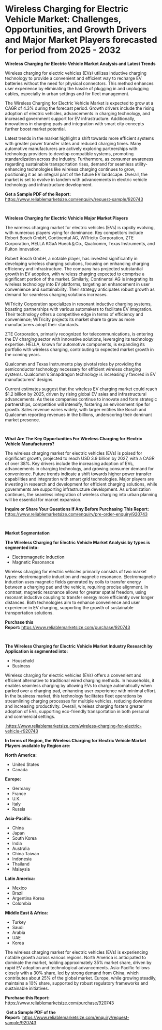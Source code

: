 <p><h1>Wireless Charging for Electric Vehicle Market: Challenges, Opportunities, and Growth Drivers and Major Market Players forecasted for period from 2025 - 2032</h1></p><p><strong>Wireless Charging for Electric Vehicle Market Analysis and Latest Trends</strong></p>
<p><p>Wireless charging for electric vehicles (EVs) utilizes inductive charging technology to provide a convenient and efficient way to recharge EV batteries without the need for physical connectors. This method enhances user experience by eliminating the hassle of plugging in and unplugging cables, especially in urban settings and for fleet management.</p><p>The Wireless Charging for Electric Vehicle Market is expected to grow at a CAGR of 4.3% during the forecast period. Growth drivers include the rising adoption of electric vehicles, advancements in charging technology, and increased government support for EV infrastructure. Additionally, innovations in charging pads and integration with smart city concepts further boost market potential.</p><p>Latest trends in the market highlight a shift towards more efficient systems with greater power transfer rates and reduced charging times. Many automotive manufacturers are actively exploring partnerships with technology providers to develop compatible systems, promoting standardization across the industry. Furthermore, as consumer awareness regarding sustainable transportation rises, demand for seamless utility-enhancing technologies like wireless charging continues to grow, positioning it as an integral part of the future EV landscape. Overall, the market is set to evolve in tandem with advancements in electric vehicle technology and infrastructure development.</p></p>
<p><strong>Get a Sample PDF of the Report:&nbsp;</strong> <a href="https://www.reliablemarketsize.com/enquiry/request-sample/920743?utm_campaign=2930&utm_medium=2&utm_source=Github&utm_content=ia&utm_term=18042025&utm_id=wireless-charging-for-electric-vehicle">https://www.reliablemarketsize.com/enquiry/request-sample/920743</a></p>
<p>&nbsp;</p>
<p><strong>Wireless Charging for Electric Vehicle Major Market Players</strong></p>
<p><p>The wireless charging market for electric vehicles (EVs) is rapidly evolving, with numerous players vying for dominance. Key competitors include Robert Bosch GmbH, Continental AG, WiTricity Corporation, ZTE Corporation, HELLA KGaA Hueck＆Co., Qualcomm, Texas Instruments, and Fulton Innovation. </p><p>Robert Bosch GmbH, a notable player, has invested significantly in developing wireless charging solutions, focusing on enhancing charging efficiency and infrastructure. The company has projected substantial growth in EV adoption, with wireless charging expected to comprise a significant portion of the market. Similarly, Continental AG is integrating its wireless technology into EV platforms, targeting an enhancement in user convenience and sustainability. Their strategy anticipates robust growth as demand for seamless charging solutions increases.</p><p>WiTricity Corporation specializes in resonant inductive charging systems, boasting partnerships with various automakers to facilitate EV integration. Their technology offers a competitive edge in terms of efficiency and convenience; WiTricity projects its market share to grow as more manufacturers adopt their standards.</p><p>ZTE Corporation, primarily recognized for telecommunications, is entering the EV charging sector with innovative solutions, leveraging its technology expertise. HELLA, known for automotive components, is expanding its portfolio with wireless charging, contributing to expected market growth in the coming years.</p><p>Qualcomm and Texas Instruments play pivotal roles by providing the semiconductor technology necessary for efficient wireless charging systems. Qualcomm's Snapdragon technology is increasingly favored in EV manufacturers' designs.</p><p>Current estimates suggest that the wireless EV charging market could reach $1.2 billion by 2025, driven by rising global EV sales and infrastructural advancements. As these companies continue to innovate and form strategic partnerships, competition will intensify, fostering an environment ripe for growth. Sales revenue varies widely, with larger entities like Bosch and Qualcomm reporting revenues in the billions, underscoring their dominant market presence.</p></p>
<p>&nbsp;</p>
<p><strong>What Are The Key Opportunities For Wireless Charging for Electric Vehicle Manufacturers?</strong></p>
<p><p>The wireless charging market for electric vehicles (EVs) is poised for significant growth, projected to reach USD 3.9 billion by 2027, with a CAGR of over 38%. Key drivers include the increasing adoption of EVs, advancements in charging technology, and growing consumer demand for convenience. Future trends indicate a shift towards higher power transfer capabilities and integration with smart grid technologies. Major players are investing in research and development for efficient charging solutions, while governments are supporting infrastructure development. As urbanization continues, the seamless integration of wireless charging into urban planning will be essential for market expansion.</p></p>
<p><strong>Inquire or Share Your Questions If Any Before Purchasing This Report:</strong> <a href="https://www.reliablemarketsize.com/enquiry/pre-order-enquiry/920743?utm_campaign=2930&utm_medium=2&utm_source=Github&utm_content=ia&utm_term=18042025&utm_id=wireless-charging-for-electric-vehicle">https://www.reliablemarketsize.com/enquiry/pre-order-enquiry/920743</a></p>
<p>&nbsp;</p>
<p><strong>Market Segmentation</strong></p>
<p><strong>The Wireless Charging for Electric Vehicle Market Analysis by types is segmented into:</strong></p>
<p><ul><li>Electromagnetic Induction</li><li>Magnetic Resonance</li></ul></p>
<p><p>Wireless charging for electric vehicles primarily consists of two market types: electromagnetic induction and magnetic resonance. Electromagnetic induction uses magnetic fields generated by coils to transfer energy between a charging pad and the vehicle, requiring precise alignment. In contrast, magnetic resonance allows for greater spatial freedom, using resonant inductive coupling to transfer energy more efficiently over longer distances. Both technologies aim to enhance convenience and user experience in EV charging, supporting the growth of sustainable transportation solutions.</p></p>
<p><strong>Purchase this Report:&nbsp;</strong><a href="https://www.reliablemarketsize.com/purchase/920743?utm_campaign=2930&utm_medium=2&utm_source=Github&utm_content=ia&utm_term=18042025&utm_id=wireless-charging-for-electric-vehicle">https://www.reliablemarketsize.com/purchase/920743</a></p>
<p>&nbsp;</p>
<p><strong>The Wireless Charging for Electric Vehicle Market Industry Research by Application is segmented into:</strong></p>
<p><ul><li>Household</li><li>Business</li></ul></p>
<p><p>Wireless charging for electric vehicles (EVs) offers a convenient and efficient alternative to traditional wired charging methods. In households, it enables seamless charging by allowing EVs to charge automatically when parked over a charging pad, enhancing user experience with minimal effort. In the business market, this technology facilitates fleet operations by streamlining charging processes for multiple vehicles, reducing downtime and increasing productivity. Overall, wireless charging fosters greater adoption of EVs, supporting eco-friendly transportation in both personal and commercial settings.</p></p>
<p><a href="https://www.reliablemarketsize.com/wireless-charging-for-electric-vehicle-r920743?utm_campaign=2930&utm_medium=2&utm_source=Github&utm_content=ia&utm_term=18042025&utm_id=wireless-charging-for-electric-vehicle">&nbsp;https://www.reliablemarketsize.com/wireless-charging-for-electric-vehicle-r920743</a></p>
<p><strong>In terms of Region, the Wireless Charging for Electric Vehicle Market Players available by Region are:</strong></p>
<p>
    <p> <strong> North America: </strong>
        <ul>
            <li>United States</li>
            <li>Canada</li>
        </ul>
        </p> 
    <p> <strong> Europe: </strong>
        <ul>
            <li>Germany</li>
            <li>France</li>
            <li>U.K.</li>
            <li>Italy</li>
            <li>Russia</li>
        </ul>
        </p> 
    <p> <strong> Asia-Pacific: </strong>
        <ul>
            <li>China</li>
            <li>Japan</li>
            <li>South Korea</li>
            <li>India</li>
            <li>Australia</li>
            <li>China Taiwan</li>
            <li>Indonesia</li>
            <li>Thailand</li>
            <li>Malaysia</li>
        </ul>
        </p> 
    <p> <strong> Latin America: </strong>
        <ul>
            <li>Mexico</li>
            <li>Brazil</li>
            <li>Argentina Korea</li>
            <li>Colombia</li>
        </ul>
        </p> 
    <p> <strong> Middle East & Africa: </strong>
        <ul>
            <li>Turkey</li>
            <li>Saudi</li>
            <li>Arabia</li>
            <li>UAE</li>
            <li>Korea</li>
        </ul>
    </p>
    </p>
<p><p>The wireless charging market for electric vehicles (EVs) is experiencing notable growth across various regions. North America is anticipated to dominate the market, holding approximately 35% market share, driven by rapid EV adoption and technological advancements. Asia-Pacific follows closely with a 30% share, led by strong demand from China, which contributes about 25% of the global market. Europe, while growing steadily, maintains a 10% share, supported by robust regulatory frameworks and sustainable initiatives.</p></p>
<p><strong>Purchase this Report: </strong><a href="https://www.reliablemarketsize.com/purchase/920743?utm_campaign=2930&utm_medium=2&utm_source=Github&utm_content=ia&utm_term=18042025&utm_id=wireless-charging-for-electric-vehicle">https://www.reliablemarketsize.com/purchase/920743</a></p>
<p>&nbsp;<strong>Get a Sample PDF of the Report:&nbsp;&nbsp;</strong><a href="https://www.reliablemarketsize.com/enquiry/request-sample/920743?utm_campaign=2930&utm_medium=2&utm_source=Github&utm_content=ia&utm_term=18042025&utm_id=wireless-charging-for-electric-vehicle">https://www.reliablemarketsize.com/enquiry/request-sample/920743</a></p>
<p><strong></strong></p>
<p><p></p><p></p><p></p></p>